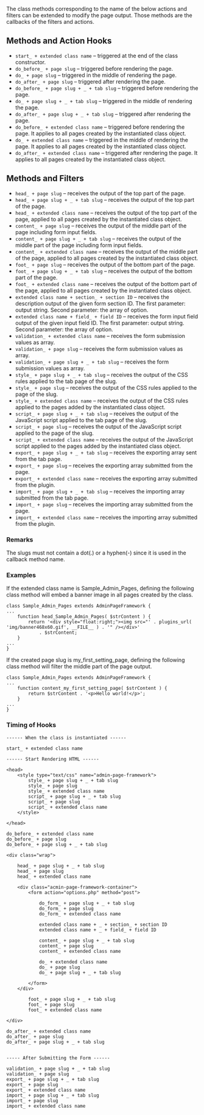 The class methods corresponding to the name of the below actions and filters can be extended to modify the page output. Those methods are the callbacks of the filters and actions.

## Methods and Action Hooks ##

* `start_ + extended class name` – triggered at the end of the class constructor.
* `do_before_ + page slug` – triggered before rendering the page.
* `do_ + page slug` – triggered in the middle of rendering the page.
* `do_after_ + page slug` – triggered after rendering the page.
* `do_before_ + page slug + _ + tab slug` – triggered before rendering the page.
* `do_ + page slug + _ + tab slug` – triggered in the middle of rendering the page.
* `do_after_ + page slug + _ + tab slug` – triggered after rendering the page.
* `do_before_ + extended class name` – triggered before rendering the page. It applies to all pages created by the instantiated class object.
* `do_ + extended class name` – triggered in the middle of rendering the page. It applies to all pages created by the instantiated class object.
* `do_after_ + extended class name` – triggered after rendering the page. It applies to all pages created by the instantiated class object.

## Methods and Filters ##

* `head_ + page slug` – receives the output of the top part of the page.
* `head_ + page slug + _ + tab slug` – receives the output of the top part of the page.
* `head_ + extended class name` – receives the output of the top part of the page, applied to all pages created by the instantiated class object.
* `content_ + page slug` – receives the output of the middle part of the page including form input fields.
* `content_ + page slug + _ + tab slug` – receives the output of the middle part of the page including form input fields.
* `content_ + extended class name` – receives the output of the middle part of the page, applied to all pages created by the instantiated class object.
* `foot_ + page slug` – receives the output of the bottom part of the page.
* `foot_ + page slug + _ + tab slug` – receives the output of the bottom part of the page.
* `foot_ + extended class name` – receives the output of the bottom part of the page, applied to all pages created by the instantiated class object.
* `extended class name + section_ + section ID` – receives the description output of the given form section ID. The first parameter: output string. Second parameter: the array of option.
* `extended class name + field_ + field ID` – receives the form input field output of the given input field ID. The first parameter: output string. Second parameter: the array of option.
* `validation_ + extended class name` – receives the form submission values as array.
* `validation_ + page slug` – receives the form submission values as array.
* `validation_ + page slug + _ + tab slug` – receives the form submission values as array.
* `style_ + page slug + _ + tab slug` – receives the output of the CSS rules applied to the tab page of the slug.
* `style_ + page slug` – receives the output of the CSS rules applied to the page of the slug.
* `style_ + extended class name` – receives the output of the CSS rules applied to the pages added by the instantiated class object.
* `script_ + page slug + _ + tab slug` – receives the output of the JavaScript script applied to the tab page of the slug.
* `script_ + page slug` – receives the output of the JavaScript script applied to the page of the slug.
* `script_ + extended class name` – receives the output of the JavaScript script applied to the pages added by the instantiated class object.
* `export_ + page slug + _ + tab slug` – receives the exporting array sent from the tab page.
* `export_ + page slug` – receives the exporting array submitted from the page.
* `export_ + extended class name` – receives the exporting array submitted from the plugin.
* `import_ + page slug + _ + tab slug` – receives the importing array submitted from the tab page.
* `import_ + page slug` – receives the importing array submitted from the page.
* `import_ + extended class name` – receives the importing array submitted from the plugin.

### Remarks ###
The slugs must not contain a dot(.) or a hyphen(-) since it is used in the callback method name.

### Examples ###
If the extended class name is Sample_Admin_Pages, defining the following class method will embed a banner image in all pages created by the class.

	class Sample_Admin_Pages extends AdminPageFramework {
	...
		function head_Sample_Admin_Pages( $strContent ) {
			return '<div style="float:right;"><img src="' . plugins_url( 'img/banner468x60.gif', __FILE__ ) . '" /></div>' 
				. $strContent;
		}
	...
	}
	
If the created page slug is my_first_setting_page, defining the following class method will filter the middle part of the page output.

	class Sample_Admin_Pages extends AdminPageFramework {
	...
		function content_my_first_setting_page( $strContent ) {
			return $strContent . '<p>Hello world!</p>';
		}
	...
	}
	
### Timing of Hooks ###

	------ When the class is instantiated ------

	start_ + extended class name

	------ Start Rendering HTML ------

	<head>
		<style type="text/css" name="admin-page-framework">
			style_ + page slug + _ + tab slug
			style_ + page slug
			style_ + extended class name
			script_ + page slug + _ + tab slug
			script_ + page slug
			script_ + extended class name		
		</style>
		
	</head>

	do_before_ + extended class name
	do_before_ + page slug
	do_before_ + page slug + _ + tab slug

	<div class="wrap">

		head_ + page slug + _ + tab slug
		head_ + page slug
		head_ + extended class name					
			
		<div class="acmin-page-framework-container">
			<form action="options.php" method="post">
			
				do_form_ + page slug + _ + tab slug
				do_form_ + page slug
				do_form_ + extended class name

				extended class name + _ + section_ + section ID
				extended class name + _ + field_ + field ID
				
				content_ + page slug + _ + tab slug
				content_ + page slug
				content_ + extended class name

				do_ + extended class name					
				do_ + page slug
				do_ + page slug + _ + tab slug

			</form>					
		</div>

			foot_ + page slug + _ + tab slug
			foot_ + page slug
			foot_ + extended class name			

	</div>

	do_after_ + extended class name
	do_after_ + page slug
	do_after_ + page slug + _ + tab slug


	----- After Submitting the Form ------

	validation_ + page slug + _ + tab slug 
	validation_ + page slug 
	export_ + page slug + _ + tab slug 
	export_ + page slug 
	export_ + extended class name
	import_ + page slug + _ + tab slug
	import_ + page slug
	import_ + extended class name
